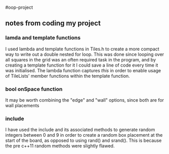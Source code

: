 #oop-project
## notes from coding my project

### lamda and template functions
I used lambda and template functions in Tiles.h to create a more compact way to write out a double nested for loop. This was done since looping over all squares in the grid was an often required task in the program, and by creating a template function for it I could save a line of code every time it was initialised. The lambda function captures _this_ in order to enable usage of TileLists' member functions within the template function.

### bool onSpace function
It may be worth combining the "edge" and "wall" options, since both are for wall placements

### <random> include
I have used the <random> include and its associated methods to generate random integers between 0 and 9 in order to create a random box placement at the start of the board, as opposed to using rand() and srand(). This is because the pre c++11 random methods were slightly flawed.